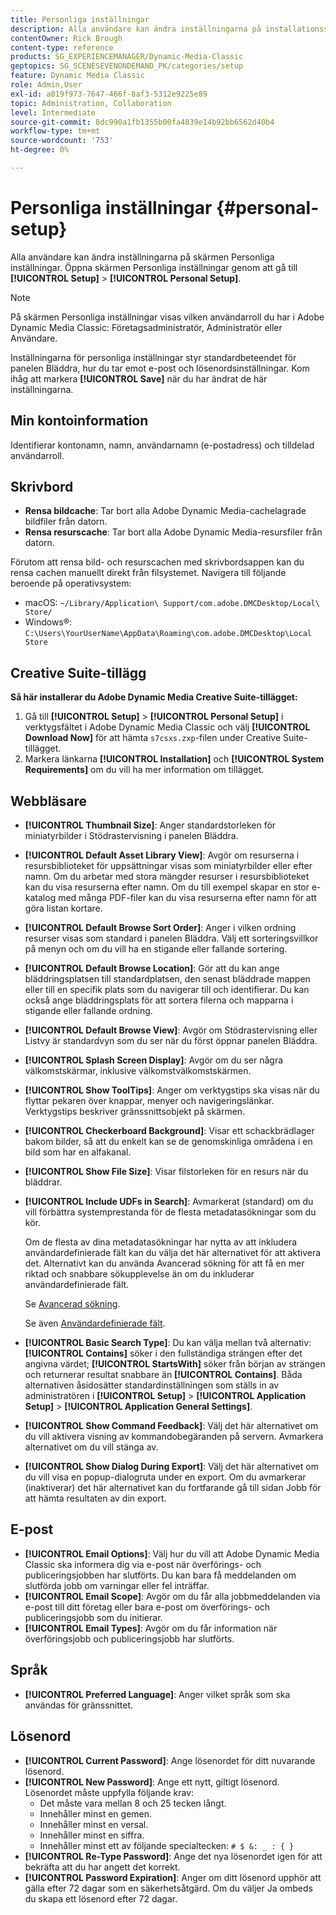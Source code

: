 ```yaml
---
title: Personliga inställningar
description: Alla användare kan ändra inställningarna på installationsskärmen för Adobe Dynamic Media Classic.
contentOwner: Rick Brough
content-type: reference
products: SG_EXPERIENCEMANAGER/Dynamic-Media-Classic
geptopics: SG_SCENESEVENONDEMAND_PK/categories/setup
feature: Dynamic Media Classic
role: Admin,User
exl-id: a019f973-7647-466f-8af3-5312e9225e89
topic: Administration, Collaboration
level: Intermediate
source-git-commit: 8dc990a1fb1355b00fa4839e14b92bb6562d40b4
workflow-type: tm+mt
source-wordcount: '753'
ht-degree: 0%

---
```


# Personliga inställningar {#personal-setup}

Alla användare kan ändra inställningarna på skärmen Personliga inställningar. Öppna skärmen Personliga inställningar genom att gå till **[!UICONTROL Setup]** > **[!UICONTROL Personal Setup]**.

>[!NOTE]
>
>På skärmen Personliga inställningar visas vilken användarroll du har i Adobe Dynamic Media Classic: Företagsadministratör, Administratör eller Användare.

Inställningarna för personliga inställningar styr standardbeteendet för panelen Bläddra, hur du tar emot e-post och lösenordsinställningar. Kom ihåg att markera **[!UICONTROL Save]** när du har ändrat de här inställningarna.

## Min kontoinformation

Identifierar kontonamn, namn, användarnamn (e-postadress) och tilldelad användarroll.

## Skrivbord

* **Rensa bildcache**: Tar bort alla Adobe Dynamic Media-cachelagrade bildfiler från datorn.
* **Rensa resurscache**: Tar bort alla Adobe Dynamic Media-resursfiler från datorn.

Förutom att rensa bild- och resurscachen med skrivbordsappen kan du rensa cachen manuellt direkt från filsystemet. Navigera till följande beroende på operativsystem:

* macOS: `~/Library/Application\ Support/com.adobe.DMCDesktop/Local\ Store/`
* Windows®: `C:\Users\YourUserName\AppData\Roaming\com.adobe.DMCDesktop\Local Store`

## Creative Suite-tillägg

**Så här installerar du Adobe Dynamic Media Creative Suite-tillägget:**

1. Gå till **[!UICONTROL Setup]** > **[!UICONTROL Personal Setup]** i verktygsfältet i Adobe Dynamic Media Classic och välj **[!UICONTROL Download Now]** för att hämta `s7csxs.zxp`-filen under Creative Suite-tillägget.
1. Markera länkarna **[!UICONTROL Installation]** och **[!UICONTROL System Requirements]** om du vill ha mer information om tillägget.

<!--    A readme file is included at the root of the unzipped file to provide you with additional information about the extension.

1. Depending on your installed operating system, do one of the following: -->

<!-- #### Windows

|If you are running|Do this|
|--- |--- |
|Adobe Illustrator 18 in Adobe Creative Cloud 2014|<ul><li>From the root of the unzipped folder, select CC-2014.</li><li>Depending on the bit version of Adobe Illustrator that you are using, select win32 or win64.</li><li>Select libraries > flame, and then copy `aflame.dll` to Adobe Illustrator's executable folder. For example, `C:\Program Files\Adobe\Adobe Illustrator CC 2014\Support Files\Contents\Windows`. </li></ul><br/>**Note**: This example path is for the 64-bit location; the 32-bit location may fall under Program Files (x86) instead. <br/><ul><li>Return to the same libraries folder, select flamingo, and then copy `aflamingo.dll` to the same Adobe Illustrator executable folder that you used in the previous step. </li><li>Return to the win32 or win64 folder that you selected in step 2, and then copy `AdobeS7FXGFileFormat.aip` to Adobe Illustrator's plug-ins folder. For example, `C:\Program Files\Adobe\Adobe Illustrator CC 2014\Plug-ins\Illustrator Formats`. </li></ul> <br/>**Note**: This example path is for the 64-bit location; the 32-bit location may fall under Program Files (x86) instead.|
|Adobe Illustrator 17 in Adobe Creative Cloud|<ul><li>From the root of the unzipped folder, select CC. </li><li>Depending on the bit version of Adobe Illustrator that you are using, select win32 or win64.</li><li> Copy `AdobeS7FXGFileFormat.aip` to Adobe Illustrator's plug-ins folder. For example, `C:\Program Files\Adobe\Adobe Illustrator CC (64 Bit)\Plug-ins\Illustrator Formats`.</li></ul><br/>**Note**: This example path is for the 64-bit location; the 32-bit location may fall under Program Files (x86) instead.|
|Adobe Illustrator 16 in Adobe Creative Suite 6|<ul><li>From the root of the unzipped folder, select 6.0. </li><li>Depending on the bit version of Adobe Illustrator that you are using, select win32 or win64. </li><li>Copy AdobeS7FXGFileFormat.aip to Adobe Illustrator's plug-ins folder. For example, `C:\Program Files\Adobe\Adobe Illustrator CS6 (64 Bit)\Plug-ins\Illustrator Formats`.</li></ul><br/>**Note**: This example path is for the 64-bit location; the 32-bit location may fall under Program Files (x86) instead.|

#### Mac

|If you are running|Do this|
|--- |--- |
|Adobe Illustrator 18 in Adobe Creative Cloud 2014|<ul><li>From the root of the unzipped folder, select CC-2014 > mac64.</li><li>Select libraries > flame, and then copy the `aflame.framework` folder to Adobe Illustrator package contents folder. For example, `/Applications/Adobe Illustrator CC 2014/ Illustrator.app/Contents/Frameworks/`. (To open Adobe Illustrator's package contents folder, right-select on the Adobe illustrator CC 2014 icon and select Show Package Contents from context menu).</li><li>Return to the same libraries folder, select `flamingo`, and then copy the `aflamingo.framework` folder to the same Adobe Illustrator package contents folder that you used in the previous step.</li><li>Return to the mac64 folder that you selected in step 1, and then copy the `AdobeS7FXGFileFormat.aip` folder to Adobe Illustrator's plug-in folder. For example, `/Applications/Adobe Illustrator CC 2014/Plug-ins/Illustrator Formats/`.</li></ul><br/>|
|Adobe Illustrator 17 in Adobe Creative Cloud|<ul><li>From the root of the unzipped folder, select CC > mac64</li><li>Copy the `AdobeS7FXGFileFormat.aip` folder to Adobe Illustrator's plug-in folder. For example, `/Applications/Adobe Illustrator CC/Plug-ins/Illustrator Formats/`.</li></ul><br/>|
|Adobe Illustrator 16 in Adobe Creative Suite 6|<ul><li>From the root of the unzipped folder, select 6.0 > mac64</li><li>Copy the `AdobeS7FXGFileFormat.aip` folder to Adobe Illustrator's plug-in folder. For example, `/Applications/Adobe Illustrator CS6/Plug-ins/Illustrator Formats/`.</li></ul>|

The plug-in is now available for you to use in Adobe Illustrator. -->

## Webbläsare

* **[!UICONTROL Thumbnail Size]**: Anger standardstorleken för miniatyrbilder i Stödrastervisning i panelen Bläddra.
* **[!UICONTROL Default Asset Library View]**: Avgör om resurserna i resursbiblioteket för uppsättningar visas som miniatyrbilder eller efter namn. Om du arbetar med stora mängder resurser i resursbiblioteket kan du visa resurserna efter namn. Om du till exempel skapar en stor e-katalog med många PDF-filer kan du visa resurserna efter namn för att göra listan kortare.
* **[!UICONTROL Default Browse Sort Order]**: Anger i vilken ordning resurser visas som standard i panelen Bläddra. Välj ett sorteringsvillkor på menyn och om du vill ha en stigande eller fallande sortering.
* **[!UICONTROL Default Browse Location]**: Gör att du kan ange bläddringsplatsen till standardplatsen, den senast bläddrade mappen eller till en specifik plats som du navigerar till och identifierar. Du kan också ange bläddringsplats för att sortera filerna och mapparna i stigande eller fallande ordning.
* **[!UICONTROL Default Browse View]**: Avgör om Stödrastervisning eller Listvy är standardvyn som du ser när du först öppnar panelen Bläddra.
* **[!UICONTROL Splash Screen Display]**: Avgör om du ser några välkomstskärmar, inklusive välkomstvälkomstskärmen.
* **[!UICONTROL Show ToolTips]**: Anger om verktygstips ska visas när du flyttar pekaren över knappar, menyer och navigeringslänkar. Verktygstips beskriver gränssnittsobjekt på skärmen.
* **[!UICONTROL Checkerboard Background]**: Visar ett schackbrädlager bakom bilder, så att du enkelt kan se de genomskinliga områdena i en bild som har en alfakanal.
* **[!UICONTROL Show File Size]**: Visar filstorleken för en resurs när du bläddrar.
* **[!UICONTROL Include UDFs in Search]**: Avmarkerat (standard) om du vill förbättra systemprestanda för de flesta metadatasökningar som du kör.

  Om de flesta av dina metadatasökningar har nytta av att inkludera användardefinierade fält kan du välja det här alternativet för att aktivera det. Alternativt kan du använda Avancerad sökning för att få en mer riktad och snabbare sökupplevelse än om du inkluderar användardefinierade fält.

  Se [Avancerad sökning](searching-assets.md#conducting_an_advanced_search).

  Se även [Användardefinierade fält](application-setup.md#user_defined_fields).

* **[!UICONTROL Basic Search Type]**: Du kan välja mellan två alternativ: **[!UICONTROL Contains]** söker i den fullständiga strängen efter det angivna värdet; **[!UICONTROL StartsWith]** söker från början av strängen och returnerar resultat snabbare än **[!UICONTROL Contains]**. Båda alternativen åsidosätter standardinställningen som ställs in av administratören i **[!UICONTROL Setup]** > **[!UICONTROL Application Setup]** > **[!UICONTROL Application General Settings]**.
* **[!UICONTROL Show Command Feedback]**: Välj det här alternativet om du vill aktivera visning av kommandobegäranden på servern. Avmarkera alternativet om du vill stänga av.
* **[!UICONTROL Show Dialog During Export]**: Välj det här alternativet om du vill visa en popup-dialogruta under en export. Om du avmarkerar (inaktiverar) det här alternativet kan du fortfarande gå till sidan Jobb för att hämta resultaten av din export.

## E-post

* **[!UICONTROL Email Options]**: Välj hur du vill att Adobe Dynamic Media Classic ska informera dig via e-post när överförings- och publiceringsjobben har slutförts. Du kan bara få meddelanden om slutförda jobb om varningar eller fel inträffar.
* **[!UICONTROL Email Scope]**: Avgör om du får alla jobbmeddelanden via e-post till ditt företag eller bara e-post om överförings- och publiceringsjobb som du initierar.
* **[!UICONTROL Email Types]**: Avgör om du får information när överföringsjobb och publiceringsjobb har slutförts.

## Språk

* **[!UICONTROL Preferred Language]**: Anger vilket språk som ska användas för gränssnittet.

## Lösenord

* **[!UICONTROL Current Password]**: Ange lösenordet för ditt nuvarande lösenord.
* **[!UICONTROL New Password]**: Ange ett nytt, giltigt lösenord. Lösenordet måste uppfylla följande krav:
   * Det måste vara mellan 8 och 25 tecken långt.
   * Innehåller minst en gemen.
   * Innehåller minst en versal.
   * Innehåller minst en siffra.
   * Innehåller minst ett av följande specialtecken: `# $ &: _ : { }`
* **[!UICONTROL Re-Type Password]**: Ange det nya lösenordet igen för att bekräfta att du har angett det korrekt.
* **[!UICONTROL Password Expiration]**: Anger om ditt lösenord upphör att gälla efter 72 dagar som en säkerhetsåtgärd. Om du väljer Ja ombeds du skapa ett lösenord efter 72 dagar.
